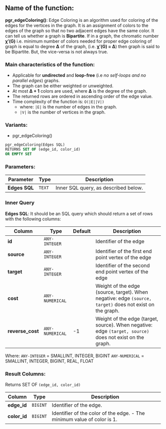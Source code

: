  ## Name of the function:

**pgr_edgeColoring()**: Edge Coloring is an algorithm used for coloring of the edges for the vertices in the graph. It is an assignment of colors to the edges of the graph so that no two adjacent edges have the same color.
It can tell us whether a graph is **Bipartite**. If in a graph, the chromatic number **χ′(G)** i.e. minimum number of colors needed for proper edge coloring of graph is equal to degree **Δ** of the graph, (i.e. **χ′(G) = Δ**) then graph is said to be Bipartite. But, the vice-versa is not always true.

### Main characteristics of the function:

- Applicable for **undirected** and **loop-free** (i.e *no self-loops and no parallel edges*) graphs.
- The graph can be either weighted or unweighted.
- At most **Δ + 1** colors are used, where **Δ** is the degree of the graph.
- The returned rows are ordered in ascending order of the edge value.
- Time complexity of the function is: `O(|E||V|)`
  - where: `|E|` is the number of edges in the graph.
  - `|V|` is the number of vertices in the graph.

### Variants:

- pgr_edgeColoring()

```sql
pgr_edgeColoring(Edges SQL)
RETURNS SET OF (edge_id, color_id)
OR EMPTY SET
```

### Parameters:

Parameter | Type | Description
-------------- | ------- | ---------------
**Edges SQL** | ``TEXT`` | Inner SQL query, as described below.

### Inner Query

**Edges SQL**: It should be an SQL query which should return a set of rows with the following columns:

Column | Type | Default | Description
---------- | ------- | --------- | ----------------
**id** | ``ANY-INTEGER`` | | Identifier of the edge
**source** | ``ANY-INTEGER`` | | Identifier of the first end point vertex of the edge
**target** | ``ANY-INTEGER`` | | Identifier of the second end point vertex of the edge
**cost** | ``ANY-NUMERICAL`` | | Weight of the edge (source, target). When negative: edge `(source, target)` does not exist on the graph.
**reverse_cost** | ``ANY-NUMERICAL`` | -1 | Weight of the edge (target, source). When negative: edge `(target, source)` does not exist on the graph.

Where:
``ANY-INTEGER``  =  SMALLINT, INTEGER, BIGINT
``ANY-NUMERICAL``  =  SMALLINT, INTEGER, BIGINT, REAL, FLOAT

### Result Columns:

Returns SET OF ``(edge_id, color_id)``

Column | Type | Description
---------- | ------- | --------------
**edge_id** | ``BIGINT`` | Identifier of the edge.
**color_id** | ``BIGINT`` | Identifier of the color of the edge. - The minimum value of color is 1.
